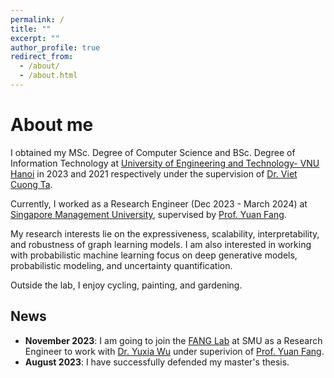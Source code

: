 ```yaml
---
permalink: /
title: ""
excerpt: ""
author_profile: true
redirect_from: 
  - /about/
  - /about.html
---
```


# About me
I obtained my MSc. Degree of Computer Science and BSc. Degree of Information Technology at [University of Engineering and Technology- VNU Hanoi](https://uet.vnu.edu.vn/) in 2023 and 2021 respectively under the supervision of [Dr. Viet Cuong Ta](https://uet.vnu.edu.vn/~cuongtv/).

Currently, I worked as a Research Engineer (Dec 2023 - March 2024) at [Singapore Management University](https://www.smu.edu.sg/), supervised by [Prof. Yuan Fang](https://www.yfang.site/). 

My research interests lie on the expressiveness, scalability, interpretability, and robustness of graph learning models.
I am also interested in working with probabilistic machine learning focus on deep generative models, probabilistic modeling, and uncertainty quantification.

Outside the lab, I enjoy cycling, painting, and gardening.

## News
- **November 2023**: I am going to join the [FANG Lab](https://www.yfang.site/group) at SMU as a Research Engineer to work with [Dr. Yuxia Wu](https://yuxiawu.github.io) under superivion of [Prof. Yuan Fang](https://www.yfang.site/).
- **August 2023**: I have successfully defended my master's thesis.


